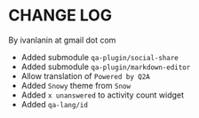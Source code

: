 # CHANGE LOG

By ivanlanin at gmail dot com

- Added submodule `qa-plugin/social-share`
- Added submodule `qa-plugin/markdown-editor`
- Allow translation of `Powered by Q2A`
- Added `Snowy` theme from `Snow`
- Added `x unanswered` to activity count widget
- Added `qa-lang/id`

